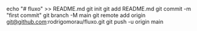 echo "# fluxo" >> README.md
git init
git add README.md
git commit -m "first commit"
git branch -M main
git remote add origin git@github.com:rodrigomorau/fluxo.git
git push -u origin main